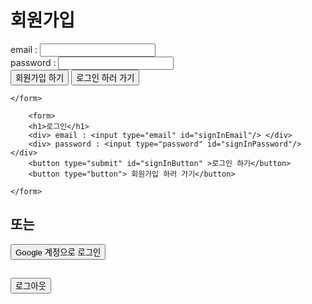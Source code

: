 <!DOCTYPE html>
<html lang="ko">
<head>
    <meta charset="UTF-8">
    <meta http-equiv="X-UA-Compatible" content="IE=edge" />
    <meta name="viewport" content="width=device-width, initial-scale=1.0" />
    <title>login</title>
</head>
<body>
    <form>
        <h1>회원가입</h1>
        <div> email : <input type="email" id="signUpEmail"/> </div>
        <div> password : <input type="password" id="signUpPassword"/> </div>
        <button type="submit" id="signUpButton" >회원가입 하기</button>
        <button type="button"> 로그인 하러 가기</button>

    </form>

        <form>
        <h1>로그인</h1>
        <div> email : <input type="email" id="signInEmail"/> </div>
        <div> password : <input type="password" id="signInPassword"/> </div>
        <button type="submit" id="signInButton" >로그인 하기</button>
        <button type="button"> 회원가입 하러 가기</button>

    </form>

<div>
    <h2>또는</h2>
    <button id="googleLoginButton">Google 계정으로 로그인</button>
</div>

<h2>
    <button id="logoutButton">로그아웃</button>
</h2>

<script type="module">
  // Import the functions you need from the SDKs you need
    import { initializeApp } from "https://www.gstatic.com/firebasejs/11.7.1/firebase-app.js";
    import { getAnalytics } from "https://www.gstatic.com/firebasejs/11.7.1/firebase-analytics.js";
  // TODO: Add SDKs for Firebase products that you want to use
  // https://firebase.google.com/docs/web/setup#available-libraries
    import { 
      getAuth, 
      createUserWithEmailAndPassword, 
      signInWithEmailAndPassword, 
      signInWithPopup, 
      GoogleAuthProvider 
    } from "https://www.gstatic.com/firebasejs/11.7.1/firebase-auth.js";
  // Your web app's Firebase configuration
  // For Firebase JS SDK v7.20.0 and later, measurementId is optional
  const firebaseConfig = {
    apiKey: "AIzaSyD50sFq3ZzDVt0-U10ltZ1lmVSxsr_bMNg",
    authDomain: "to-do-list-46898.firebaseapp.com",
    projectId: "to-do-list-46898",
    storageBucket: "to-do-list-46898.firebasestorage.app",
    messagingSenderId: "753523597213",
    appId: "1:753523597213:web:d24045b7057f3d8b5a9974",
    measurementId: "G-5KWCXC37TD"
  };

  // Initialize Firebase
  const app = initializeApp(firebaseConfig);
  const analytics = getAnalytics(app);
  const auth = getAuth();
  const provider = new GoogleAuthProvider();

  //import { getAuth, createUserWithEmailAndPassword,signInWithEmailAndPassword } from "https://www.gstatic.com/firebasejs/11.7.1/firebase-auth.js";
  document.getElementById('signUpButton').addEventListener('click', (event) => {
    event.preventDefault()
    const signUpEmail = document.getElementById('signUpEmail').value;
    const signUpPassword = document.getElementById('signUpPassword').value;
    
    createUserWithEmailAndPassword(auth, signUpEmail, signUpPassword)
        .then((userCredential) => {
            console.log("회원가입 성공: ", userCredential.user);
            // Signed up 
            alert("회원가입이 완료되었습니다.");
        })
        .catch((error) => {
            console.error("회원가입 실패:", error.message);
            alert("회원가입 실패: " + error.message);
            // ..
        });

  })

    document.getElementById('signInButton').addEventListener('click', (event) => {
        event.preventDefault();
        const signInEmail = document.getElementById('signInEmail').value;
        const signInPassword = document.getElementById('signInPassword').value;

        signInWithEmailAndPassword(auth, signInEmail, signInPassword)
            .then((userCredential) => {
                // Signed in 
                console.log(userCredential)
                const user = userCredential.user;
                // ...
            })
            .catch((error) => {
                console.log('로그인 실패')
                const errorCode = error.code;
                const errorMessage = error.message;
            });
    });

    document.getElementById('googleLoginButton').addEventListener('click', async () => {
        try {
            const result = await signInWithPopup(auth, provider);
            const user = result.user;
            console.log("Google 로그인 성공: ", user);
            alert(`${user.displayName}님, 환영합니다!`);
        }   catch (error) {
            console.error("Google 로그인 실패: ", error.message);
            alert("Google 로그인 실패: " + error.message);
        }
    });
//로그아웃
    import { signOut } from "https://www.gstatic.com/firebasejs/11.7.1/firebase-auth.js";

document.getElementById('logoutButton').addEventListener('click', () => {
  signOut(auth).then(() => {
    alert("로그아웃 되었습니다.");
    window.location.href = "/login.html";
  });
});
//자동 로그인
import { onAuthStateChanged } from "https://www.gstatic.com/firebasejs/11.7.1/firebase-auth.js";

onAuthStateChanged(auth, (user) => {
  if (user) {
    console.log("자동 로그인된 사용자:", user.email);
    // window.location.href = "/todo.html";
  }
});

  console.log("hello world");
  console.log(app);
</script>
</body>
</html>
